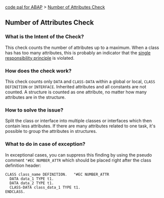 [code pal for ABAP](../README.md) > [Number of Attributes Check](number-attributes.md)

## Number of Attributes Check

### What is the Intent of the Check?

This check counts the number of attributes up to a maximum. When a class has has too many attributes, this is probably an indicator that the [single responsibility principle](https://en.wikipedia.org/wiki/Single_responsibility_principle) is violated.

### How does the check work?

This check counts only `DATA` and `CLASS-DATA` within a global or local, `CLASS DEFINITION` or `INTERFACE`. Inherited attributes and all constants are not counted. A structure is counted as one attribute, no matter how many attributes are in the structure.

### How to solve the issue?

Split the class or interface into multiple classes or interfaces which then contain less attributes. If there are many attributes related to one task, it's possible to group the attributes in structures.

### What to do in case of exception?

In exceptional cases, you can suppress this finding by using the pseudo comment `"#EC NUMBER_ATTR` which should be placed right after the class definition header:

```abap
CLASS class_name DEFINITION.   "#EC NUMBER_ATTR
  DATA data_1 TYPE t1.
  DATA data_2 TYPE t1.
  CLASS-DATA class_data_1 TYPE t1.
ENDCLASS.
```
